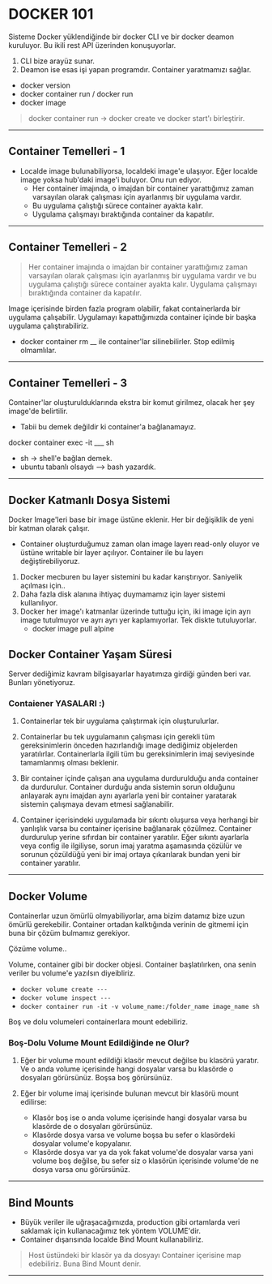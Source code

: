 <h1> DOCKER 101 </h1>

Sisteme Docker yüklendiğinde bir docker CLI ve bir docker deamon kuruluyor. Bu ikili rest API üzerinden konuşuyorlar.

1. CLI bize arayüz sunar.
2. Deamon ise esas işi yapan programdır. Container yaratmamızı sağlar.

- docker version
- docker container run / docker run
- docker image

> docker container run -> docker create ve docker start'ı birleştirir.

<hr>

<h2> Container Temelleri - 1</h2>

- Localde image bulunabiliyorsa, localdeki image'e ulaşıyor. Eğer localde image yoksa hub'daki image'i buluyor. Onu run ediyor.
  - Her container imajında, o imajdan bir container yarattığımız zaman varsayılan olarak çalışması için ayarlanmış bir uygulama vardır.
  - Bu uygulama çalıştığı sürece container ayakta kalır.
  - Uygulama çalışmayı bıraktığında container da kapatılır.

<hr>

<h2>Container Temelleri - 2</h2>

> Her container imajında o imajdan bir container yarattığımız zaman varsayılan olarak çalışması için ayarlanmış bir uygulama vardır ve bu uygulama çalıştığı sürece container ayakta kalır. Uygulama çalışmayı bıraktığında container da kapatılır.

Image içerisinde birden fazla program olabilir, fakat containerlarda bir uygulama çalışabilir. Uygulamayı kapattığımızda container içinde bir başka uygulama çalıştırabiliriz.

- docker container rm \_\_ ile container'lar silinebilirler. Stop edilmiş olmamlılar.

<hr>
<h2> Container Temelleri - 3 </h2>

Container'lar oluşturulduklarında ekstra bir komut girilmez, olacak her şey image'de belirtilir.

- Tabii bu demek değildir ki container'a bağlanamayız.

docker container exec -it \_\_\_ sh

- sh -> shell'e bağlan demek.
- ubuntu tabanlı olsaydı --> bash yazardık.

<hr>
<h2> Docker Katmanlı Dosya Sistemi </h2>

Docker Image'leri base bir image üstüne eklenir. Her bir değişiklik de yeni bir katman olarak çalışır.

- Container oluşturduğumuz zaman olan image layerı read-only oluyor ve üstüne writable bir layer açılıyor. Container ile bu layerı değiştirebiliyoruz.

1. Docker mecburen bu layer sistemini bu kadar karıştırıyor. Saniyelik açılması için..
2. Daha fazla disk alanına ihtiyaç duymamamız için layer sistemi kullanılıyor.
3. Docker her image'ı katmanlar üzerinde tuttuğu için, iki image için ayrı image tutulmuyor ve ayrı ayrı yer kaplamıyorlar. Tek diskte tutuluyorlar.
   - docker image pull alpine

<h2> Docker Container Yaşam Süresi </h2>

Server dediğimiz kavram bilgisayarlar hayatımıza girdiği günden beri var. Bunları yönetiyoruz.

<h3>Contaiener YASALARI :)</h3>

1. Containerlar tek bir uygulama çalıştırmak için oluşturulurlar.

2. Containerlar bu tek uygulamanın çalışması için gerekli tüm gereksinimlerin önceden hazırlandığı image dediğimiz objelerden yaratılırlar. Containerlarla ilgili tüm bu gereksinimlerin imaj seviyesinde tamamlanmış olması beklenir.

3. Bir container içinde çalışan ana uygulama durdurulduğu anda container da durdurulur. Container durduğu anda sistemin sorun olduğunu anlayarak aynı imajdan aynı ayarlarla yeni bir container yaratarak sistemin çalışmaya devam etmesi sağlanabilir.

4. Container içerisindeki uygulamada bir sıkıntı oluşursa veya herhangi bir yanlışlık varsa bu container içerisine bağlanarak çözülmez. Container durdurulup yerine sıfırdan bir container yaratılır. Eğer sıkıntı ayarlarla veya config ile ilgiliyse, sorun imaj yaratma aşamasında çözülür ve sorunun çözüldüğü yeni bir imaj ortaya çıkarılarak bundan yeni bir container yaratılır.

---

<h2> Docker Volume </h2>

Containerlar uzun ömürlü olmyabiliyorlar, ama bizim datamız bize uzun ömürlü gerekebilir. Container ortadan kalktığında verinin de gitmemi için buna bir çözüm bulmamız gerekiyor.

Çözüme volume..

Volume, container gibi bir docker objesi. Container başlatılırken, ona senin veriler bu volume'e yazılsın diyeibliriz.

- `docker volume create ---`
- `docker volume inspect ---`
- `docker container run -it -v volume_name:/folder_name image_name sh`

Boş ve dolu volumeleri containerlara mount edebiliriz.

<h3>Boş-Dolu Volume Mount Edildiğinde ne Olur?</h3>

1. Eğer bir volume mount edildiği klasör mevcut değilse bu klasörü yaratır. Ve o anda volume içerisinde hangi dosyalar varsa bu klasörde o dosyaları görürsünüz. Boşsa boş görürsünüz.

2. Eğer bir volume imaj içerisinde bulunan mevcut bir klasörü mount edilirse:
   - Klasör boş ise o anda volume içerisinde hangi dosyalar varsa bu klasörde de o dosyaları görürsünüz.
   - Klasörde dosya varsa ve volume boşsa bu sefer o klasördeki dosyalar volume'e kopyalanır.
   - Klasörde dosya var ya da yok fakat volume'de dosyalar varsa yani volume boş değilse, bu sefer siz o klasörün içerisinde volume'de ne dosya varsa onu görürsünüz.

<hr>

<h2>Bind Mounts</h2>

- Büyük veriler ile uğraşacağımızda, production gibi ortamlarda veri saklamak için kullanacağımız tek yöntem VOLUME'dir.
- Container dışarısında localde Bind Mount kullanabiliriz.

> Host üstündeki bir klasör ya da dosyayı Container içerisine map edebiliriz. Buna Bind Mount denir.

---
